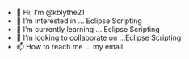 - 👋 Hi, I’m @kblythe21
- 👀 I’m interested in ... Eclipse Scripting
- 🌱 I’m currently learning ... Eclipse Scripting
- 💞️ I’m looking to collaborate on ...Eclipse Scripting
- 📫 How to reach me ... my email

<!---
kblythe21/kblythe21 is a ✨ special ✨ repository because its `README.md` (this file) appears on your GitHub profile.
You can click the Preview link to take a look at your changes.
--->
